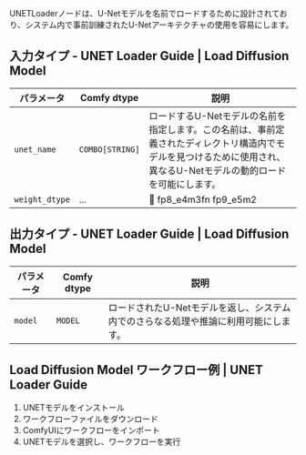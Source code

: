 
UNETLoaderノードは、U-Netモデルを名前でロードするために設計されており、システム内で事前訓練されたU-Netアーキテクチャの使用を容易にします。

## 入力タイプ - UNET Loader Guide | Load Diffusion Model

| パラメータ   | Comfy dtype  | 説明 |
|-------------|--------------|-------------|
| `unet_name` | `COMBO[STRING]` | ロードするU-Netモデルの名前を指定します。この名前は、事前定義されたディレクトリ構造内でモデルを見つけるために使用され、異なるU-Netモデルの動的ロードを可能にします。 |
| `weight_dtype` | ... | 🚧  fp8_e4m3fn fp9_e5m2  |

## 出力タイプ - UNET Loader Guide | Load Diffusion Model

| パラメータ | Comfy dtype | 説明 |
|-----------|-------------|-------------|
| `model`   | `MODEL`     | ロードされたU-Netモデルを返し、システム内でのさらなる処理や推論に利用可能にします。 |

## Load Diffusion Model ワークフロー例 | UNET Loader Guide 
1. UNETモデルをインストール
2. ワークフローファイルをダウンロード
3. ComfyUIにワークフローをインポート
4. UNETモデルを選択し、ワークフローを実行
